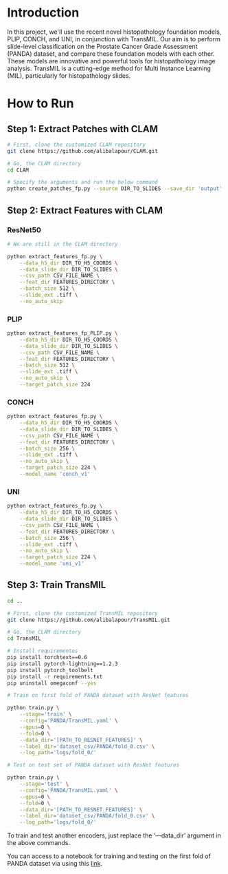 # Introduction

In this project, we'll use the recent novel histopathology foundation models, PLIP, CONCH, and UNI, in conjunction with TransMIL. Our aim is to perform slide-level classification on the Prostate Cancer Grade Assessment (PANDA) dataset, and compare these foundation models with each other. These models are innovative and powerful tools for histopathology image analysis. TransMIL is a cutting-edge method for Multi Instance Learning (MIL), particularly for histopathology slides.

# How to Run

## Step 1: Extract Patches with CLAM

```bash
# First, clone the customized CLAM repository 
git clone https://github.com/alibalapour/CLAM.git

# Go, the CLAM directory
cd CLAM

# Specify the arguments and run the below command
python create_patches_fp.py --source DIR_TO_SLIDES --save_dir 'output' --patch_size 256 --preset bwh_biopsy.csv --seg --patch --stitch
```

## Step 2: Extract Features with CLAM

### ResNet50

```bash
# We are still in the CLAM directory

python extract_features_fp.py \
	--data_h5_dir DIR_TO_H5_COORDS \
	--data_slide_dir DIR_TO_SLIDES \
	--csv_path CSV_FILE_NAME \
	--feat_dir FEATURES_DIRECTORY \
	--batch_size 512 \
	--slide_ext .tiff \
	--no_auto_skip
```

### PLIP

```bash
python extract_features_fp_PLIP.py \
	--data_h5_dir DIR_TO_H5_COORDS \
	--data_slide_dir DIR_TO_SLIDES \
	--csv_path CSV_FILE_NAME \
	--feat_dir FEATURES_DIRECTORY \
	--batch_size 512 \
	--slide_ext .tiff \
	--no_auto_skip \
	--target_patch_size 224
```

### CONCH

```bash
python extract_features_fp.py \
	--data_h5_dir DIR_TO_H5_COORDS \
	--data_slide_dir DIR_TO_SLIDES \
	--csv_path CSV_FILE_NAME \
	--feat_dir FEATURES_DIRECTORY \
	--batch_size 256 \
	--slide_ext .tiff \
	--no_auto_skip \
	--target_patch_size 224 \
	--model_name 'conch_v1'
```

### UNI

```bash
python extract_features_fp.py \
	--data_h5_dir DIR_TO_H5_COORDS \
	--data_slide_dir DIR_TO_SLIDES \
	--csv_path CSV_FILE_NAME \
	--feat_dir FEATURES_DIRECTORY \
	--batch_size 256 \
	--slide_ext .tiff \
	--no_auto_skip \
	--target_patch_size 224 \
	--model_name 'uni_v1'
```

## Step 3: Train TransMIL

```bash
cd ..

# First, clone the customized TransMIL repository 
git clone https://github.com/alibalapour/TransMIL.git

# Go, the CLAM directory
cd TransMIL

# Install requirementes
pip install torchtext==0.6
pip install pytorch-lightning==1.2.3
pip install pytorch_toolbelt
pip install -r requirements.txt
pip uninstall omegaconf --yes
```

```bash
# Train on first fold of PANDA dataset with ResNet features

python train.py \
    --stage='train' \
    --config='PANDA/TransMIL.yaml' \
    --gpus=0 \
    --fold=0 \
    --data_dir='[PATH_TO_RESNET_FEATURES]' \
    --label_dir='dataset_csv/PANDA/fold_0.csv' \
    --log_path='logs/fold_0/'
```

```bash
# Test on test set of PANDA dataset with ResNet features

python train.py \
    --stage='test' \
    --config='PANDA/TransMIL.yaml' \
    --gpus=0 \
    --fold=0 \
    --data_dir='[PATH_TO_RESNET_FEATURES]' \
    --label_dir='dataset_csv/PANDA/fold_0.csv' \
    --log_path='logs/fold_0/'
```

To train and test another encoders, just replace the ‘—data_dir’ argument in the above commands.

You can access to a notebook for training and testing on the first fold of PANDA dataset via using this [link]([url](https://www.kaggle.com/code/alibalapour/foundation-transmil)).

